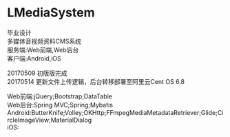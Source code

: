# LMediaSystem  
毕业设计  
多媒体音视频资料CMS系统  
服务端:Web前端,Web后台  
客户端:Android,iOS  

20170509 初版版完成  
20170514 更新文件上传逻辑，后台转移部署至阿里云Cent OS 6.8  

Web前端:jQuery;Bootstrap;DataTable  
Web后台:Spring MVC;Spring;Mybatis  
Android:ButterKnife;Volley;OKHttp;FFmpegMediaMetadataRetriever;Glide;CircleImageView;MaterialDialog  
iOS:  